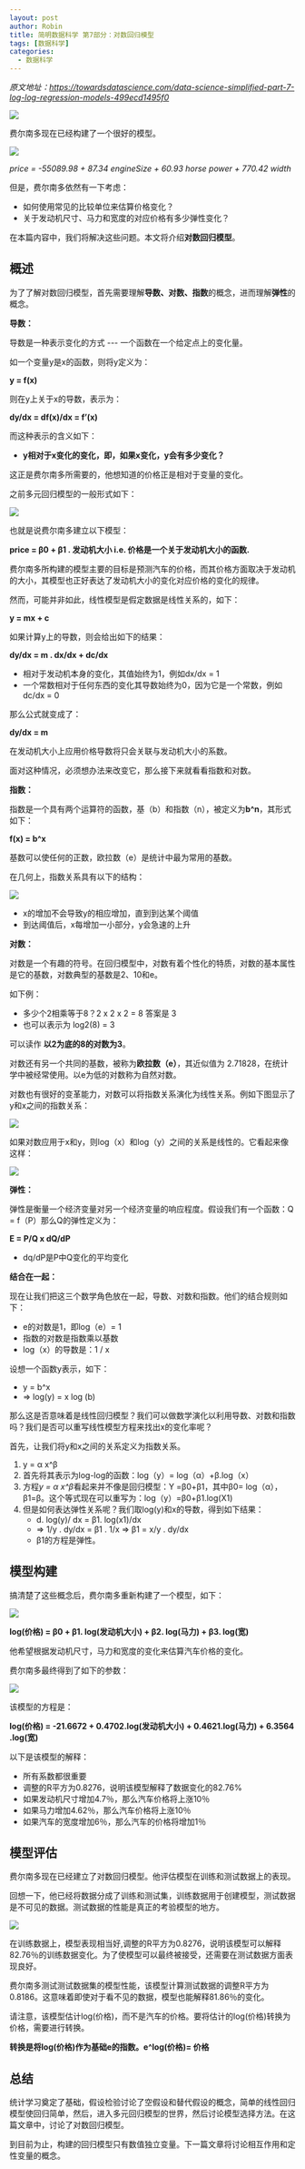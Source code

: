 ```yaml
---
layout: post
author: Robin
title: 简明数据科学 第7部分：对数回归模型
tags: [数据科学]
categories:
  - 数据科学 
--- 
```


_原文地址：https://towardsdatascience.com/data-science-simplified-part-7-log-log-regression-models-499ecd1495f0_

![](/assets/simple_data_science/7/logo.png)

费尔南多现在已经构建了一个很好的模型。

![](/assets/simple_data_science/7/last_model.png)

*price = -55089.98 + 87.34 engineSize + 60.93 horse power + 770.42 width*

但是，费尔南多依然有一下考虑：

* 如何使用常见的比较单位来估算价格变化？
* 关于发动机尺寸、马力和宽度的对应价格有多少弹性变化？

在本篇内容中，我们将解决这些问题。本文将介绍**对数回归模型**。

## 概述

为了了解对数回归模型，首先需要理解**导数、对数、指数**的概念，进而理解**弹性**的概念。

**导数：**

导数是一种表示变化的方式 --- 一个函数在一个给定点上的变化量。

如一个变量y是x的函数，则将y定义为：

**y = f(x)**

则在y上关于x的导数，表示为：

**dy/dx = df(x)/dx = f’(x)**

而这种表示的含义如下：

* **y相对于x变化的变化，即，如果x变化，y会有多少变化？**

这正是费尔南多所需要的，他想知道的价格正是相对于变量的变化。

之前多元回归模型的一般形式如下：

![](/assets/simple_data_science/7/last_shi.png)

也就是说费尔南多建立以下模型：

**price = β0 + β1 . 发动机大小 i.e. 价格是一个关于发动机大小的函数.**

费尔南多所构建的模型主要的目标是预测汽车的价格，而其价格方面取决于发动机的大小，其模型也正好表达了发动机大小的变化对应价格的变化的规律。

然而，可能并非如此，线性模型是假定数据是线性关系的，如下：

**y = mx + c**

如果计算y上的导数，则会给出如下的结果：

**dy/dx = m . dx/dx + dc/dx**

* 相对于发动机本身的变化，其值始终为1，例如dx/dx = 1
* 一个常数相对于任何东西的变化其导数始终为0，因为它是一个常数，例如dc/dx = 0

那么公式就变成了：

**dy/dx = m**

在发动机大小上应用价格导数将只会关联与发动机大小的系数。

面对这种情况，必须想办法来改变它，那么接下来就看看指数和对数。

**指数：**

指数是一个具有两个运算符的函数，基（b）和指数（n），被定义为**b^n**，其形式如下：

**f(x) = b^x**

基数可以使任何的正数，欧拉数（e）是统计中最为常用的基数。

在几何上，指数关系具有以下的结构：

![](/assets/simple_data_science/7/zhi.png)

* x的增加不会导致y的相应增加，直到到达某个阈值
* 到达阈值后，x每增加一小部分，y会急速的上升

**对数：**

对数是一个有趣的符号。在回归模型中，对数有着个性化的特质，对数的基本属性是它的基数，对数典型的基数是2、10和e。

如下例：

* 多少个2相乘等于8？2 x 2 x 2 = 8 答案是 3
* 也可以表示为 log2(8) = 3

可以读作 **以2为底的8的对数为3**。

对数还有另一个共同的基数，被称为**欧拉数（e）**，其近似值为 2.71828，在统计学中被经常使用。以e为低的对数称为自然对数。

对数也有很好的变革能力，对数可以将指数关系演化为线性关系。例如下图显示了y和x之间的指数关系：

![](/assets/simple_data_science/7/dui_1.png)

如果对数应用于x和y，则log（x）和log（y）之间的关系是线性的。它看起来像这样：

![](/assets/simple_data_science/7/dui_2.png)

**弹性：**

弹性是衡量一个经济变量对另一个经济变量的响应程度。假设我们有一个函数：Q = f（P）那么Q的弹性定义为：

**E = P/Q x dQ/dP**

* dq/dP是P中Q变化的平均变化

**结合在一起：**

现在让我们把这三个数学角色放在一起，导数、对数和指数。他们的结合规则如下：

* e的对数是1，即log（e）= 1
* 指数的对数是指数乘以基数
* log（x）的导数是：1 / x

设想一个函数y表示，如下：

* y = b^x
* => log(y) = x log (b)

那么这是否意味着是线性回归模型？我们可以做数学演化以利用导数、对数和指数吗？我们是否可以重写线性模型方程来找出x的变化率呢？

首先，让我们将y和x之间的关系定义为指数关系。

1. y = α x^β
2. 首先将其表示为log-log的函数：log（y）= log（α）+β.log（x）
3. 方程*y = α x^β*看起来并不像是回归模型：Y =β0+β1，其中β0= log（α），β1=β。这个等式现在可以重写为：log（y）=β0+β1.log(X1)
4. 但是如何表达弹性关系呢？我们取log(y)和x的导数，得到如下结果：
	* d. log(y)/ dx = β1. log(x1)/dx
	* => 1/y . dy/dx = β1 . 1/x => β1 = x/y . dy/dx
	* β1的方程是弹性。

## 模型构建

搞清楚了这些概念后，费尔南多重新构建了一个模型，如下：

![](/assets/simple_data_science/7/new_model.png)

**log(价格) = β0 + β1. log(发动机大小) + β2. log(马力) + β3. log(宽)**

他希望根据发动机尺寸，马力和宽度的变化来估算汽车价格的变化。

费尔南多最终得到了如下的参数：

![](/assets/simple_data_science/7/var.png)

该模型的方程是：

**log(价格) = -21.6672 + 0.4702.log(发动机大小) + 0.4621.log(马力) + 6.3564 .log(宽)**

以下是该模型的解释：

* 所有系数都很重要
* 调整的R平方为0.8276，说明该模型解释了数据变化的82.76%
* 如果发动机尺寸增加4.7％，那么汽车价格将上涨10％
* 如果马力增加4.62％，那么汽车价格将上涨10％
* 如果汽车的宽度增加6％，那么汽车的价格将增加1％

## 模型评估

费尔南多现在已经建立了对数回归模型。他评估模型在训练和测试数据上的表现。

回想一下，他已经将数据分成了训练和测试集，训练数据用于创建模型，测试数据是不可见的数据。测试数据的性能是真正的考验模型的地方。

![](/assets/simple_data_science/7/res.png)

在训练数据上，模型表现相当好,调整的R平方为0.8276，说明该模型可以解释82.76％的训练数据变化。为了使模型可以最终被接受，还需要在测试数据方面表现良好。

费尔南多测试测试数据集的模型性能，该模型计算测试数据的调整R平方为0.8186。这意味着即使对于看不见的数据，模型也能解释81.86％的变化。

请注意，该模型估计log(价格)，而不是汽车的价格。要将估计的log(价格)转换为价格，需要进行转换。

**转换是将log(价格)作为基础e的指数。e^log(价格)= 价格**

## 总结

统计学习奠定了基础，假设检验讨论了空假设和替代假设的概念，简单的线性回归模型使回归简单，然后，进入多元回归模型的世界，然后讨论模型选择方法。在这篇文章中，讨论了对数回归模型。

到目前为止，构建的回归模型只有数值独立变量。下一篇文章将讨论相互作用和定性变量的概念。

